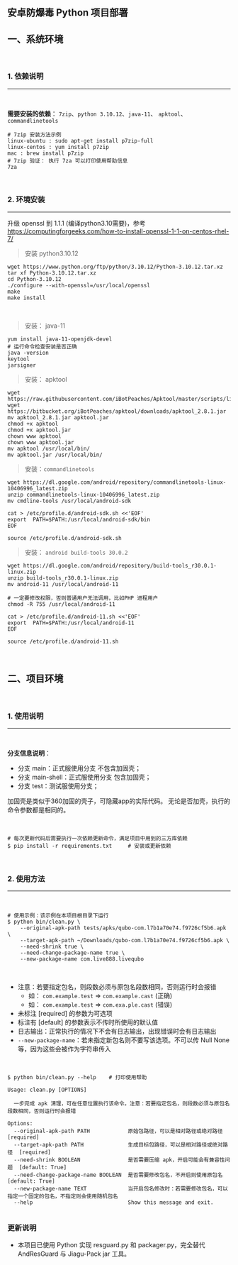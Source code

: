 ## 安卓防爆毒 Python 项目部署

## 一、系统环境

<br />

### 1. 依赖说明

---

<br />

**需要安装的依赖**： `7zip`、`python 3.10.12`、`java-11`、 `apktool`、`commandlinetools`

```shell
# 7zip 安装方法示例
linux-ubuntu : sudo apt-get install p7zip-full
linux-centos : yum install p7zip
mac : brew install p7zip
# 7zip 验证： 执行 7za 可以打印使用帮助信息
7za
```

<br />

### 2. 环境安装

---

升级 openssl 到 1.1.1 (编译python3.10需要)，参考 https://computingforgeeks.com/how-to-install-openssl-1-1-on-centos-rhel-7/

> 安装 python3.10.12

```shell
wget https://www.python.org/ftp/python/3.10.12/Python-3.10.12.tar.xz
tar xf Python-3.10.12.tar.xz
cd Python-3.10.12
./configure --with-openssl=/usr/local/openssl
make
make install
```

<br />

> 安装： java-11

```shell
yum install java-11-openjdk-devel
# 运行命令检查安装是否正确
java -version
keytool
jarsigner
```

> 安装： apktool

```shell
wget https://raw.githubusercontent.com/iBotPeaches/Apktool/master/scripts/linux/apktool
wget https://bitbucket.org/iBotPeaches/apktool/downloads/apktool_2.8.1.jar
mv apktool_2.8.1.jar apktool.jar
chmod +x apktool
chmod +x apktool.jar
chown www apktool
chown www apktool.jar
mv apktool /usr/local/bin/
mv apktool.jar /usr/local/bin/
```

> 安装：`commandlinetools`

```shell
wget https://dl.google.com/android/repository/commandlinetools-linux-10406996_latest.zip
unzip commandlinetools-linux-10406996_latest.zip
mv cmdline-tools /usr/local/android-sdk

cat > /etc/profile.d/android-sdk.sh <<'EOF'
export  PATH=$PATH:/usr/local/android-sdk/bin
EOF

source /etc/profile.d/android-sdk.sh
```


> 安装： `android build-tools 30.0.2`

```shell
wget https://dl.google.com/android/repository/build-tools_r30.0.1-linux.zip
unzip build-tools_r30.0.1-linux.zip
mv android-11 /usr/local/android-11

# 一定要修改权限，否则普通用户无法调用，比如PHP 进程用户
chmod -R 755 /usr/local/android-11

cat > /etc/profile.d/android-11.sh <<'EOF'
export  PATH=$PATH:/usr/local/android-11
EOF

source /etc/profile.d/android-11.sh

```

<br />

## 二、项目环境

<br />

### 1. 使用说明

---

<br />

**分支信息说明**：

- 分支 main：正式服使用分支 不包含加固壳；
- 分支 main-shell：正式服使用分支 包含加固壳；
- 分支 test：测试服使用分支；

加固壳是类似于360加固的壳子，可隐藏app的实际代码。
无论是否加壳，执行的命令参数都是相同的。

<br />

```shell
# 每次更新代码后需要执行一次依赖更新命令，满足项目中用到的三方库依赖
$ pip install -r requirements.txt     # 安装或更新依赖
```

<br />

### 2. 使用方法

------

<br />

```shell
# 使用示例：该示例在本项目根目录下运行
$ python bin/clean.py \
    --original-apk-path tests/apks/qubo-com.l7b1a70e74.f9726cf5b6.apk \
    --target-apk-path ~/Downloads/qubo-com.l7b1a70e74.f9726cf5b6.apk \
    --need-shrink true \
    --need-change-package-name true \
    --new-package-name com.live888.livequbo
```

<br />

- 注意：若要指定包名，则段数必须与原包名段数相同，否则运行时会报错
  - 如： `com.example.test` => `com.example.cast` (正确)
  - 如： `com.example.test` => `com.exa.ple.cast` (错误)
- 未标注 [required] 的参数为可选项
- 标注有 [default]  的参数表示不传时所使用的默认值
- 日志输出：正常执行的情况下不会有日志输出，出现错误时会有日志输出
- `--new-package-name`：若未指定新包名则不要写该选项。不可以传 Null None 等，因为这些会被作为字符串传入

<br />

```shell
$ python bin/clean.py --help    # 打印使用帮助

Usage: clean.py [OPTIONS]

  一步完成 apk 清理，可在任意位置执行该命令。注意：若要指定包名，则段数必须与原包名段数相同，否则运行时会报错

Options:
  --original-apk-path PATH            原始包路径，可以是相对路径或绝对路径  [required]
  --target-apk-path PATH              生成目标包路径，可以是相对路径或绝对路径  [required]
  --need-shrink BOOLEAN               是否需要压缩 apk，开启可能会有兼容性问题  [default: True]
  --need-change-package-name BOOLEAN  是否需要修改包名，不开启则使用原包名  [default: True]
  --new-package-name TEXT             当开启包名修改时：若需要修改包名，可以指定一个固定的包名，不指定则会使用随机包名
  --help                              Show this message and exit.


```

### 更新说明
- 本项目已使用 Python 实现 resguard.py 和 packager.py，完全替代 AndResGuard 与 Jiagu-Pack jar 工具。
